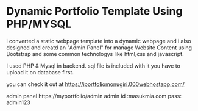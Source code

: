 # Dynamic Portfolio Template Using PHP/MYSQL
i converted a static webpage template into a dynamic webpage and i also designed and creatd an "Admin Panel" for manage Website Content using Bootstrap and some common technologys like html,css and javascript.

I used PHP & Mysql in backend.
sql file is included with it you have to upload it on database first.

you can check it out at
https://iportfoliomonugiri.000webhostapp.com/

admin panel
https://myportfolio/admin
admin id :masukmia.com
pass: admin123


